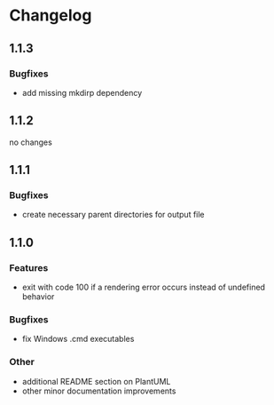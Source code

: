 # Changelog

## 1.1.3

### Bugfixes
* add missing mkdirp dependency

## 1.1.2
no changes

## 1.1.1

### Bugfixes
* create necessary parent directories for output file

## 1.1.0

### Features
* exit with code 100 if a rendering error occurs instead of undefined behavior

### Bugfixes
* fix Windows .cmd executables

### Other
* additional README section on PlantUML
* other minor documentation improvements
